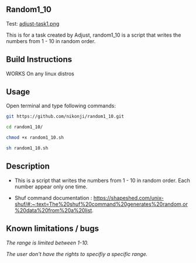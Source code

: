 ## Random1_10

Test:
[adjust-task1.png](https://postimg.cc/xqFf2G70)

This is for a task created by Adjust, random1_10 is a script that writes the numbers from 1 - 10 in random order.

## Build Instructions

WORKS On any linux distros

## Usage
Open terminal and type following commands:
```bash
git https://github.com/nikonji/random1_10.git
```

```bash
cd random1_10/
```

```bash
chmod +x random1_10.sh
```

```bash
sh random1_10.sh
```

## Description
* This is a script that writes the numbers from 1 - 10 in random order. Each number appear only one time.

* Shuf command documentation : https://shapeshed.com/unix-shuf/#:~:text=The%20shuf%20command%20generates%20random,or%20data%20from%20a%20list.

## Known limitations / bugs
*The range is limited between 1-10.*

*The user don't have the rights to specifiy a specific range.*
